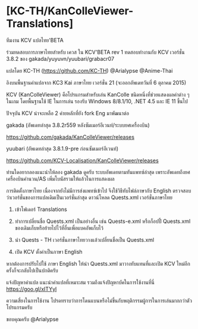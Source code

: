 [KC-TH/KanColleViewer-Translations]
===========================

ทีมงาน KCV แปลไทย'BETA

ร่วมทดสอบการภาษาไทยสำหรับ เควส ใน KCV'BETA rev
1
ทดสอบทำงานกับ KCV เวอร์ชั่น 3.8.2 ของ gakada/yuyuvn/yuubari/grabacr07

แปลโดย KC-TH (https://github.com/KC-TH)
@Arialypse @Anime-Thai

อิงบนพื้นฐานคำแปลจาก KC3 Kai ภาษาไทย เวอร์ชั่น 21 (จะออกอัพเดทวันที่ 6 ตุลาคม 2015)

KCV (KanColleViewer) คือโปรแกรมสำหรับเล่น KanColle ชนิดหนึ่งที่ช่วยแสดงผลค่าต่าง ๆ ในเกม โดยพื้นฐานใช้ IE ในการเล่น รองรับ Windows 8/8.1/10, .NET 4.5 และ IE 11 ขึ้นไป

ปัจจุบัน KCV น่าจะเหลือ 2 ค่ายหลักที่ยัง fork Eng มาพัฒนาต่อ

gakada (อัพเดทล่าสุด 3.8.2r559 หลังซัมเมอร์อีเวนท์/ระบบยศเครื่องบิน)

https://github.com/gakada/KanColleViewer/releases

yuubari (อัพเดทล่าสุด 3.8.1.9-pre ก่อนซัมเมอร์อีเวนท์)

https://github.com/KCV-Localisation/KanColleViewer/releases

ท่านใดอยากลองแนะนำให้ลอง gakada ดูครับ ระบบอัพเดทตามทันแพทซ์ล่าสุด เพราะอัพเดทถึงยศเครื่องบินคำนวน/AS เพิ่มโบนัสรวมให้แล้วในการแสดงผล

การติดตั้งภาษาไทย เนื่องจากยังไม่มีการส่งแพทซ์เข้าไป จึงใช้วิธีทับไฟล์ภาษากับ English
ตรวจสอบว่าเวอร์ชั่นของการแปลเดิมเป็นเวอร์ชั่นล่าสุด 
ดาวน์โหลด Quests.xml เวอร์ชั่นภาษาไทย

1. เข้าโฟเดอร์ Translations

2. ทำการเปลี่ยนชื่อ Quests.xml เป็นอย่างอื่น เช่น Quests-e.xml หรือก็อปปี้ Quests.xml ของเดิมเก็บหรือย้ายไปไว้ที่อื่นเพื่อแบคอัพเก็บไว้

3. นำ Quests - TH เวอร์ชั่นภาษาไทยวางแล้วเปลี่ยนชื่อเป็น Quests.xml

4. เปิด KCV ตั้งค่าเป็นภาษา English

หากต้องการปรับไปใช้ ภาษา English ให้นำ Quests.xml มาวางทับแทนที่และเปิด KCV ใหม่อีกครั้งก็จะกลับไปเป็นปกติครับ

แจ้งปัญหาคำแปล แนะนำคำแปลที่เหมาะสม รวมถึงแจ้งปัญหาบัคในการใช้งานที่นี่
https://goo.gl/xITYyl

ความเสี่ยงในการใช้งาน โปรดทราบว่าการโดนแบนหรือไม่ขึ้นกับพฤติกรรมผู้การในการเล่นมากกว่าตัวโปรแกรมครับ

ขอบคุณครับ @Arialypse
